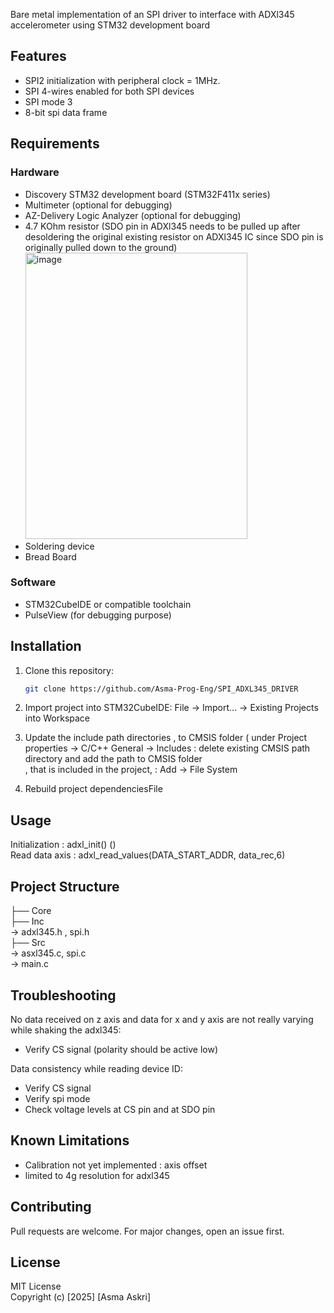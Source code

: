 Bare metal implementation  of an SPI driver to interface with ADXl345 accelerometer using STM32 development board 
## Features
- SPI2 initialization with peripheral clock = 1MHz.
- SPI 4-wires enabled for both SPI devices
- SPI mode 3
- 8-bit spi data frame 
## Requirements
### Hardware
- Discovery STM32 development board (STM32F411x series)
- Multimeter (optional for debugging)
- AZ-Delivery Logic Analyzer (optional for debugging)
- 4.7 KOhm resistor (SDO pin in ADXl345 needs to be pulled up after desoldering the original existing resistor on ADXl345 IC
  since SDO pin is originally pulled down to the ground)
  <img width="355" height="458" alt="image" src="https://github.com/user-attachments/assets/c3988879-7749-44fa-ade2-d27ec480c732" />
- Soldering device
- Bread Board 

### Software
- STM32CubeIDE or compatible toolchain
- PulseView (for debugging purpose)

## Installation
1. Clone this repository:
   ```bash
   git clone https://github.com/Asma-Prog-Eng/SPI_ADXL345_DRIVER
   
2. Import project into STM32CubeIDE:
File → Import... → Existing Projects into Workspace

3. Update the include path directories ,  to CMSIS folder ( under Project properties -> C/C++ General -> Includes : delete existing CMSIS path directory and  add the path to CMSIS folder <br />,
   that is included in the project, : Add -> File System <br />

4. Rebuild project dependenciesFile 

## Usage
Initialization : adxl_init() () <br />
Read data axis : adxl_read_values(DATA_START_ADDR, data_rec,6)
## Project Structure

├── Core<br />
├── Inc<br />  → adxl345.h , spi.h <br />
├── Src<br /> → asxl345.c, spi.c <br /> → main.c

## Troubleshooting

No data received on z axis and data for x and y axis are not really varying while shaking the adxl345: <br />
- Verify CS signal (polarity should be active low)

Data consistency while reading device ID: <br />
- Verify CS signal <br />
- Verify spi mode
- Check voltage levels at CS pin and at SDO pin <br />

## Known Limitations
- Calibration not yet implemented : axis offset
- limited to 4g resolution for adxl345
## Contributing
Pull requests are welcome. For major changes, open an issue first.

## License
MIT License <br />
Copyright (c) [2025] [Asma Askri]

